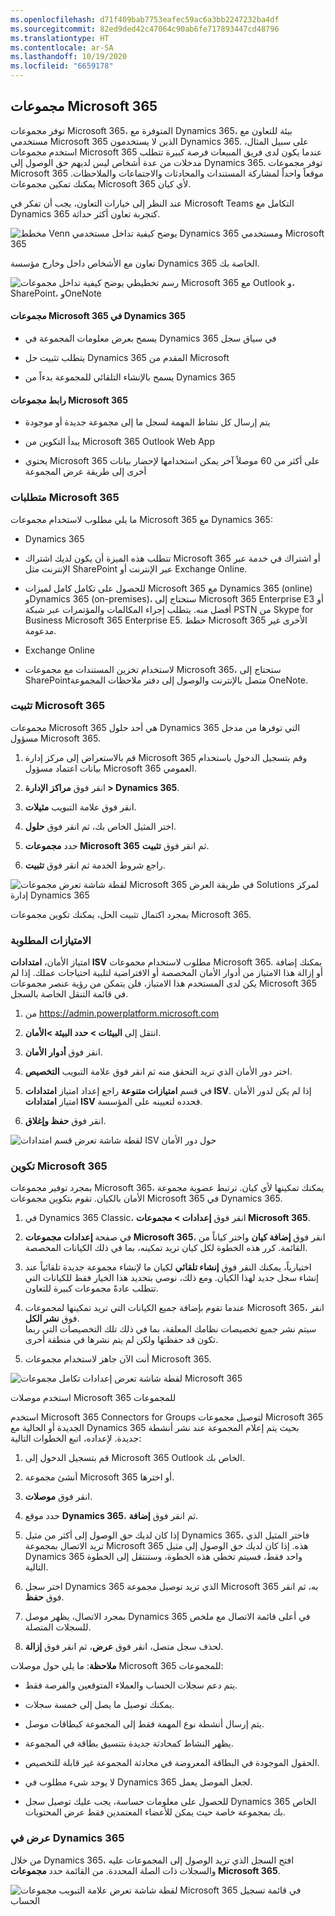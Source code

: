 ```yaml
---
ms.openlocfilehash: d71f409bab7753eafec59ac6a3bb2247232ba4df
ms.sourcegitcommit: 82ed9ded42c47064c90ab6fe717893447cd48796
ms.translationtype: HT
ms.contentlocale: ar-SA
ms.lasthandoff: 10/19/2020
ms.locfileid: "6659178"
---
```

## <a name="microsoft-365-groups"></a>مجموعات Microsoft 365

توفر مجموعات Microsoft 365، المتوفرة مع Dynamics 365، بيئة للتعاون مع مستخدمي Microsoft 365 الذين لا يستخدمون Dynamics 365. على سبيل المثال، استخدم مجموعات Microsoft 365 عندما يكون لدى فريق المبيعات فرصة كبيرة تتطلب مدخلات من عدة أشخاص ليس لديهم حق الوصول إلى Dynamics 365. توفر مجموعات Microsoft 365 موقعاً واحداً لمشاركة المستندات والمحادثات والاجتماعات والملاحظات. يمكنك تمكين مجموعات Microsoft 365 لأي كيان.

عند النظر إلى خيارات التعاون، يجب أن تفكر في Microsoft Teams التكامل مع Dynamics 365 كتجربة تعاون أكثر حداثة. 

![مخطط Venn يوضح كيفية تداخل مستخدمي Dynamics 365 ومستخدمي Microsoft 365](../media/Office_365_Groups_image1.png)

تعاون مع الأشخاص داخل وخارج مؤسسة Dynamics 365 الخاصة بك.

![رسم تخطيطي يوضح كيفية تداخل مجموعات Microsoft 365 مع Outlook و، SharePoint، وOneNote](../media/Office_365_Groups_image2.png)

#### <a name="microsoft-365-groups-in-dynamics-365"></a>مجموعات Microsoft 365 في Dynamics 365

- يسمح بعرض معلومات المجموعة في Dynamics 365 في سياق سجل

- يتطلب تثبيت حل Dynamics 365 المقدم من Microsoft

- يسمح بالإنشاء التلقائي للمجموعة بدءاً من Dynamics 365

#### <a name="microsoft-365-groups-connector"></a>رابط مجموعات Microsoft 365

- يتم إرسال كل نشاط المهمة لسجل ما إلى مجموعة جديدة أو موجودة

- يبدأ التكوين من Microsoft 365 Outlook Web App

- يحتوي Microsoft 365 على أكثر من 60 موصلاً آخر يمكن استخدامها لإحضار بيانات أخرى إلى طريقة عرض المجموعة

### <a name="microsoft-365-requirements"></a>متطلبات Microsoft 365

ما يلي مطلوب لاستخدام مجموعات Microsoft 365 مع Dynamics 365: 

- Dynamics 365

- تتطلب هذه الميزة أن يكون لديك اشتراك Microsoft 365 أو اشتراك في خدمة عبر الإنترنت مثل SharePoint عبر الإنترنت أو Exchange Online. 

- للحصول على تكامل كامل لميزات Microsoft 365 مع Dynamics 365 (online) وDynamics 365 (on-premises)، ستحتاج إلى Microsoft 365 Enterprise E3 أو أفضل منه. يتطلب إجراء المكالمات والمؤتمرات عبر شبكة PSTN من Skype for Business Microsoft 365 Enterprise E5. خطط Microsoft 365 الأخرى غير مدعومة. 

- Exchange Online

- لاستخدام تخزين المستندات مع مجموعات Microsoft 365، ستحتاج إلى SharePointمتصل بالإنترنت والوصول إلى دفتر ملاحظات المجموعة OneNote.

### <a name="microsoft-365-installation"></a>تثبيت Microsoft 365

مجموعات Microsoft 365 هي أحد حلول Dynamics 365 التي توفرها من مدخل مسؤول Microsoft 365. 

1. قم بالاستعراض إلى مركز إدارة Microsoft 365 وقم بتسجيل الدخول باستخدام بيانات اعتماد مسؤول Microsoft 365 العمومي.

2. انقر فوق **مراكز الإدارة &gt; Dynamics 365**.

3. انقر فوق علامة التبويب **مثيلات**. 

4. اختر المثيل الخاص بك، ثم انقر فوق **حلول**. 

5. حدد **مجموعات Microsoft 365** ثم انقر فوق **تثبيت**. 

6. راجع شروط الخدمة ثم انقر فوق **تثبيت**. 

![لقطة شاشة تعرض مجموعات Microsoft 365 في طريقة العرض Solutions لمركز إدارة Dynamics 365](../media/Office_365_Groups_image3.png)

بمجرد اكتمال تثبيت الحل، يمكنك تكوين مجموعات Microsoft 365.

### <a name="required-privileges"></a>الامتيازات المطلوبة

امتياز الأمان، **امتدادات ISV** مطلوب لاستخدام مجموعات Microsoft 365. يمكنك إضافة أو إزالة هذا الامتياز من أدوار الأمان المخصصة أو الافتراضية لتلبية احتياجات عملك. إذا لم يكن لدى المستخدم هذا الامتياز، فلن يتمكن من رؤية عنصر مجموعات Microsoft 365 في قائمة التنقل الخاصة بالسجل. 

1. من https://admin.powerplatform.microsoft.com 

2. انتقل إلى **البيئات &gt; حدد البيئة &gt;الأمان**. 

3. انقر فوق **أدوار الأمان**. 

4. اختر دور الأمان الذي تريد التحقق منه ثم انقر فوق علامة التبويب **التخصيص**. 

5. في قسم **امتيازات متنوعة** راجع إعداد امتياز **امتدادات ISV**. إذا لم يكن لدور الأمان امتياز **امتدادات ISV** فحدده لتعيينه على المؤسسة. 

6. انقر فوق **حفظ وإغلاق**.

![لقطة شاشة تعرض قسم امتدادات ISV حول دور الأمان](../media/Office_365_Groups_image4.png)

### <a name="microsoft-365-configuration"></a>تكوين Microsoft 365

بمجرد توفير مجموعات Microsoft 365، يمكنك تمكينها لأي كيان. ترتبط عضوية مجموعة الأمان بالكيان. تقوم بتكوين مجموعات Microsoft 365 في Dynamics 365. 

1. في Dynamics 365 Classic، انقر فوق **إعدادات &gt; مجموعات Microsoft 365**. 

2. في صفحة **إعدادات مجموعات Microsoft 365**، انقر فوق **إضافة كيان** واختر كياناً من القائمة. كرر هذه الخطوة لكل كيان تريد تمكينه، بما في ذلك الكيانات المخصصة. 

3. اختيارياً، يمكنك النقر فوق **إنشاء تلقائي** لكيان ما لإنشاء مجموعة جديدة تلقائياً عند إنشاء سجل جديد لهذا الكيان. ومع ذلك، نوصي بتحديد هذا الخيار فقط للكيانات التي تتطلب عادةً مجموعات كبيرة للتعاون. 

4. عندما تقوم بإضافة جميع الكيانات التي تريد تمكينها لمجموعات Microsoft 365، انقر فوق **نشر الكل**.   
سيتم نشر جميع تخصيصات نظامك المعلقة، بما في ذلك تلك التخصيصات التي ربما تكون قد حفظتها ولكن لم يتم نشرها في منطقة أخرى. 

5. أنت الآن جاهز لاستخدام مجموعات Microsoft 365.

![لقطة شاشة تعرض إعدادات تكامل مجموعات Microsoft 365](../media/Office_365_Groups_image5.png)

استخدم موصلات Microsoft 365 للمجموعات

استخدم Microsoft 365 Connectors for Groups لتوصيل مجموعات Microsoft 365 الجديدة أو الحالية مع Dynamics 365 بحيث يتم إعلام المجموعة عند نشر أنشطة جديدة. لإعداده، اتبع الخطوات التالية: 

1. قم بتسجيل الدخول إلى Microsoft 365 Outlook الخاص بك. 

2. أنشئ مجموعة Microsoft 365 أو اخترها. 

3. انقر فوق **موصلات**.

4. حدد موقع **Dynamics 365**، ثم انقر فوق **إضافة**. 

5. إذا كان لديك حق الوصول إلى أكثر من مثيل Dynamics 365، فاختر المثيل الذي تريد الاتصال بمجموعة Microsoft 365 هذه. إذا كان لديك حق الوصول إلى مثيل Dynamics 365 واحد فقط، فسيتم تخطي هذه الخطوة، وستنتقل إلى الخطوة التالية. 

6. اختر سجل Dynamics 365 الذي تريد توصيل مجموعة Microsoft 365 به، ثم انقر فوق **حفظ**. 

7. بمجرد الاتصال، يظهر موصل Dynamics 365 في أعلى قائمة الاتصال مع ملخص للسجلات المتصلة. 

8. لحذف سجل متصل، انقر فوق **عرض**، ثم انقر فوق **إزالة**. 

**ملاحظة**: ما يلي حول موصلات Microsoft 365 للمجموعات: 

- يتم دعم سجلات الحساب والعملاء المتوقعين والفرصة فقط. 

- يمكنك توصيل ما يصل إلى خمسة سجلات. 

- يتم إرسال أنشطة نوع المهمة فقط إلى المجموعة كبطاقات موصل. 

- يظهر النشاط كمحادثة جديدة بتنسيق بطاقة في المجموعة.

- الحقول الموجودة في البطاقة المعروضة في محادثة المجموعة غير قابلة للتخصيص. 

- لا يوجد شيء مطلوب في Dynamics 365 لجعل الموصل يعمل. 

- للحصول على معلومات حساسة، يجب عليك توصيل سجل Dynamics 365 الخاص بك بمجموعة خاصة حيث يمكن للأعضاء المعتمدين فقط عرض المحتويات.

### <a name="view-in-dynamics-365"></a>عرض في Dynamics 365

من خلال Dynamics 365، افتح السجل الذي تريد الوصول إلى المجموعات عليه والسجلات ذات الصلة المحددة. من القائمة حدد **مجموعات Microsoft 365**.

![لقطة شاشة تعرض علامة التبويب مجموعات Microsoft 365 في قائمة تسجيل الحساب](../media/Office_365_Groups_image6.png)